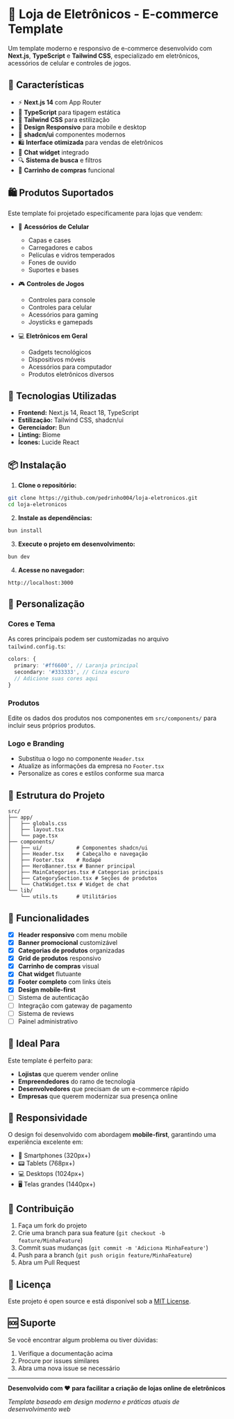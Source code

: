 # 🛒 Loja de Eletrônicos - E-commerce Template

Um template moderno e responsivo de e-commerce desenvolvido com **Next.js**, **TypeScript** e **Tailwind CSS**, especializado em eletrônicos, acessórios de celular e controles de jogos.

## 🌟 Características

- ⚡ **Next.js 14** com App Router
- 🔷 **TypeScript** para tipagem estática
- 🎨 **Tailwind CSS** para estilização
- 📱 **Design Responsivo** para mobile e desktop
- 🎯 **shadcn/ui** componentes modernos
- 🛍️ **Interface otimizada** para vendas de eletrônicos
- 💬 **Chat widget** integrado
- 🔍 **Sistema de busca** e filtros
- 🛒 **Carrinho de compras** funcional

## 🛍️ Produtos Suportados

Este template foi projetado especificamente para lojas que vendem:

- 📱 **Acessórios de Celular**
  - Capas e cases
  - Carregadores e cabos
  - Películas e vidros temperados
  - Fones de ouvido
  - Suportes e bases

- 🎮 **Controles de Jogos**
  - Controles para console
  - Controles para celular
  - Acessórios para gaming
  - Joysticks e gamepads

- 💻 **Eletrônicos em Geral**
  - Gadgets tecnológicos
  - Dispositivos móveis
  - Acessórios para computador
  - Produtos eletrônicos diversos

## 🚀 Tecnologias Utilizadas

- **Frontend:** Next.js 14, React 18, TypeScript
- **Estilização:** Tailwind CSS, shadcn/ui
- **Gerenciador:** Bun
- **Linting:** Biome
- **Ícones:** Lucide React

## 📦 Instalação

1. **Clone o repositório:**
```bash
git clone https://github.com/pedrinho004/loja-eletronicos.git
cd loja-eletronicos
```

2. **Instale as dependências:**
```bash
bun install
```

3. **Execute o projeto em desenvolvimento:**
```bash
bun dev
```

4. **Acesse no navegador:**
```
http://localhost:3000
```

## 🎨 Personalização

### Cores e Tema
As cores principais podem ser customizadas no arquivo `tailwind.config.ts`:

```typescript
colors: {
  primary: '#ff6600', // Laranja principal
  secondary: '#333333', // Cinza escuro
  // Adicione suas cores aqui
}
```

### Produtos
Edite os dados dos produtos nos componentes em `src/components/` para incluir seus próprios produtos.

### Logo e Branding
- Substitua o logo no componente `Header.tsx`
- Atualize as informações da empresa no `Footer.tsx`
- Personalize as cores e estilos conforme sua marca

## 📁 Estrutura do Projeto

```
src/
├── app/
│   ├── globals.css
│   ├── layout.tsx
│   └── page.tsx
├── components/
│   ├── ui/           # Componentes shadcn/ui
│   ├── Header.tsx    # Cabeçalho e navegação
│   ├── Footer.tsx    # Rodapé
│   ├── HeroBanner.tsx # Banner principal
│   ├── MainCategories.tsx # Categorias principais
│   ├── CategorySection.tsx # Seções de produtos
│   └── ChatWidget.tsx # Widget de chat
└── lib/
    └── utils.ts      # Utilitários
```

## 🔧 Funcionalidades

- [x] **Header responsivo** com menu mobile
- [x] **Banner promocional** customizável
- [x] **Categorias de produtos** organizadas
- [x] **Grid de produtos** responsivo
- [x] **Carrinho de compras** visual
- [x] **Chat widget** flutuante
- [x] **Footer completo** com links úteis
- [x] **Design mobile-first**
- [ ] Sistema de autenticação
- [ ] Integração com gateway de pagamento
- [ ] Sistema de reviews
- [ ] Painel administrativo

## 🎯 Ideal Para

Este template é perfeito para:

- **Lojistas** que querem vender online
- **Empreendedores** do ramo de tecnologia
- **Desenvolvedores** que precisam de um e-commerce rápido
- **Empresas** que querem modernizar sua presença online

## 📱 Responsividade

O design foi desenvolvido com abordagem **mobile-first**, garantindo uma experiência excelente em:

- 📱 Smartphones (320px+)
- 📟 Tablets (768px+)
- 💻 Desktops (1024px+)
- 🖥️ Telas grandes (1440px+)

## 🤝 Contribuição

1. Faça um fork do projeto
2. Crie uma branch para sua feature (`git checkout -b feature/MinhaFeature`)
3. Commit suas mudanças (`git commit -m 'Adiciona MinhaFeature'`)
4. Push para a branch (`git push origin feature/MinhaFeature`)
5. Abra um Pull Request

## 📄 Licença

Este projeto é open source e está disponível sob a [MIT License](LICENSE).

## 🆘 Suporte

Se você encontrar algum problema ou tiver dúvidas:

1. Verifique a documentação acima
2. Procure por issues similares
3. Abra uma nova issue se necessário

---

**Desenvolvido com ❤️ para facilitar a criação de lojas online de eletrônicos**

*Template baseado em design moderno e práticas atuais de desenvolvimento web*